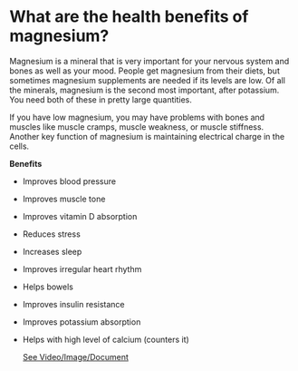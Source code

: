 # What are the health benefits of magnesium?

Magnesium is a mineral that is very important for your nervous system and bones as well as your mood. People get magnesium from their diets, but sometimes magnesium supplements are needed if its levels are low. Of all the minerals, magnesium is the second most important, after potassium. You need both of these in pretty large quantities.

If you have low magnesium, you may have problems with bones and muscles like muscle cramps, muscle weakness, or muscle stiffness. Another key function of magnesium is maintaining electrical charge in the cells.

**Benefits**

- Improves blood pressure

- Improves muscle tone

- Improves vitamin D absorption

- Reduces stress

- Increases sleep

- Improves irregular heart rhythm

- Helps bowels

- Improves insulin resistance

- Improves potassium absorption

- Helps with high level of calcium (counters it)

     [See Video/Image/Document](https://hls-player.drberg.com/asset?path=migrated-assets/fixed-magnesium)